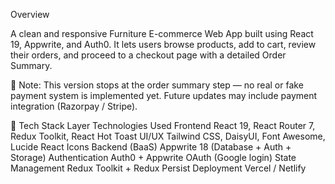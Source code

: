 Overview

A clean and responsive Furniture E-commerce Web App built using React 19, Appwrite, and Auth0.
It lets users browse products, add to cart, review their orders, and proceed to a checkout page with a detailed Order Summary.

🧾 Note:
This version stops at the order summary step — no real or fake payment system is implemented yet.
Future updates may include payment integration (Razorpay / Stripe).

🚀 Tech Stack
Layer	Technologies Used
Frontend	React 19, React Router 7, Redux Toolkit, React Hot Toast
UI/UX	Tailwind CSS, DaisyUI, Font Awesome, Lucide React Icons
Backend (BaaS)	Appwrite 18 (Database + Auth + Storage)
Authentication	Auth0 + Appwrite OAuth (Google login)
State Management	Redux Toolkit + Redux Persist
Deployment	Vercel / Netlify

